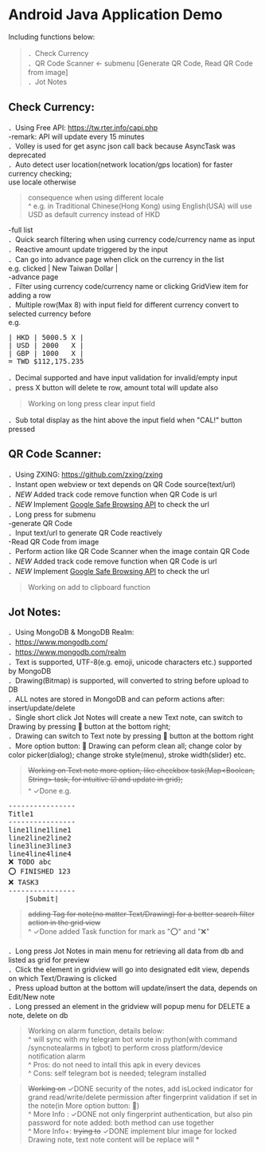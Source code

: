 # Android Java Application Demo  
Including functions below:  
> ．Check Currency  
> ．QR Code Scanner <- submenu [Generate QR Code, Read QR Code from image]  
> ．Jot Notes  

## Check Currency:  
．Using Free API: https://tw.rter.info/capi.php  
-remark: API will update every 15 minutes  
．Volley is used for get async json call back because AsyncTask was deprecated  
．Auto detect user location(network location/gps location) for faster currency checking;  
use locale otherwise  
> consequence when using different locale  
^ e.g. in Traditional Chinese(Hong Kong) using English(USA) will use USD as default currency instead of HKD

-full list  
．Quick search filtering when using currency code/currency name as input  
．Reactive amount update triggered by the input  
．Can go into advance page when click on the currency in the list  
e.g. clicked | New Taiwan Dollar |  
-advance page  
．Filter using currency code/currency name or clicking GridView item for adding a row  
．Multiple row(Max 8) with input field for different currency convert to selected currency before  
e.g.  
<pre>
| HKD | 5000.5 X |  
| USD | 2000   X |  
| GBP | 1000   X |  
= TWD $112,175.235  
</pre>
．Decimal supported and have input validation for invalid/empty input  
．press X button will delete te row, amount total will update also  
> Working on long press clear input field  

．Sub total display as the hint above the input field when "CAL!" button pressed  

## QR Code Scanner:  
．Using ZXING: https://github.com/zxing/zxing  
．Instant open webview or text depends on QR Code source(text/url)  
．*NEW* Added track code remove function when QR Code is url  
．*NEW* Implement [Google Safe Browsing API](https://developer.android.com/training/safetynet/safebrowsing#java) to check the url  
．Long press for submenu  
-generate QR Code  
．Input text/url to generate QR Code reactively  
-Read QR Code from image  
．Perform action like QR Code Scanner when the image contain QR Code  
．*NEW* Added track code remove function when QR Code is url  
．*NEW* Implement [Google Safe Browsing API](https://developer.android.com/training/safetynet/safebrowsing#java) to check the url  
> Working on add to clipboard function

## Jot Notes:
．Using MongoDB & MongoDB Realm:  
．https://www.mongodb.com/  
．https://www.mongodb.com/realm  
．Text is supported, UTF-8(e.g. emoji, unicode characters etc.) supported by MongoDB  
．Drawing(Bitmap) is supported, will converted to string before upload to DB  
．ALL notes are stored in MongoDB and can peform actions after: insert/update/delete  
．Single short click Jot Notes will create a new Text note, can switch to Drawing by pressing :art: button at the bottom right;  
．Drawing can switch to Text note by pressing :memo: button at the bottom right  
．More option button: :arrow_up_small: Drawing can peform clean all; change color by color picker(dialog); change stroke style(menu), stroke width(slider) etc.  
> ~~Working on Text note more option, like checkbox task(Map<Boolean, String> task, for intuitive :ballot_box_with_check: and update in grid);~~  
^ ✓Done e.g.
<pre>
----------------
Title1
----------------
line1line1line1
line2line2line2
line3line3line3
line4line4line4
❌ TODO abc
⭕ FINISHED 123
❌ TASK3
----------------
    |Submit|    
</pre>

> ~~adding Tag for note(no matter Text/Drawing) for a better search filter action in the grid view~~  
^ ✓Done added Task function for mark as "⭕" and "❌"  

．Long press Jot Notes in main menu for retrieving all data from db and listed as grid for preview  
．Click the element in gridview will go into designated edit view, depends on which Text/Drawing is clicked  
．Press upload button at the bottom will update/insert the data, depends on Edit/New note  
．Long pressed an element in the gridview will popup menu for DELETE a note, delete on db  
> Working on alarm function, details below:  
^ will sync with my telegram bot wrote in python(with command /syncnotealarms in tgbot) to perform cross platform/device notification alarm  
^ Pros: do not need to intall this apk in every devices  
^ Cons: self telegram bot is needed; telegram installed  

> ~~Working on~~ ✓DONE security of the notes, add isLocked indicator for grand read/write/delete permission after fingerprint validation if set in the note(in More option button: :arrow_up_small:)  
^ More Info : ✓DONE not only fingerprint authentication, but also pin password for note added: both method can use together  
^ More Info+: ~~trying to~~ ✓DONE implement blur image for locked Drawing note, text note content will be replace will *    
